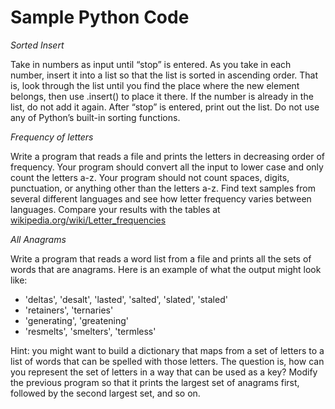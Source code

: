 # Sample Python Code

*Sorted Insert*

Take in numbers as input until “stop” is entered. As you take in each number, insert it into a list so that the list is sorted in ascending order. That is, look through the list until you find the place where the new element belongs, then use .insert() to place it there. If the number is already in the list, do not add it again. After “stop” is entered, print out the list. Do not use any of Python’s built-in sorting functions.

*Frequency of letters*

Write a program that reads a file and prints the letters in decreasing order of frequency. Your program should convert all the input to lower case and only count the letters a-z. Your program should not count spaces, digits, punctuation, or anything other than the letters a-z. Find text samples from several different languages and see how letter frequency varies between languages. Compare your results with the tables at [wikipedia.org/wiki/Letter_frequencies](wikipedia.org/wiki/Letter_frequencies)

*All Anagrams*

Write a program that reads a word list from a file  and prints all the sets of words that are anagrams. Here is an example of what the output might look like:

- 'deltas', 'desalt', 'lasted', 'salted', 'slated', 'staled'
- 'retainers', 'ternaries'
- 'generating', 'greatening'
- 'resmelts', 'smelters', 'termless'

Hint: you might want to build a dictionary that maps from a set of letters to a list of words that can be spelled with those letters. The question is, how can you represent the set of letters in a way that can be used as a key? Modify the previous program so that it prints the largest set of anagrams first, followed by the second largest set, and so on.
